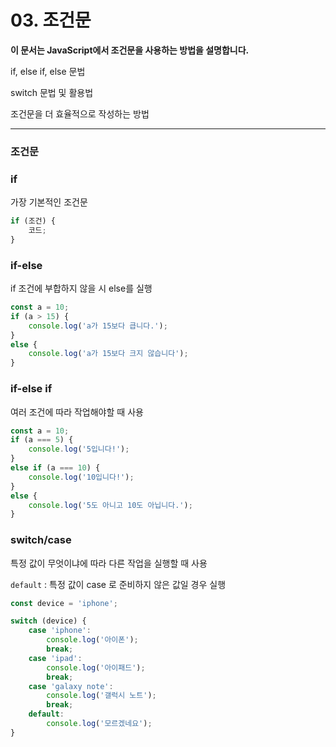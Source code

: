 # 03. 조건문
**이 문서는 JavaScript에서 조건문을 사용하는 방법을 설명합니다.**

if, else if, else 문법

switch 문법 및 활용법

조건문을 더 효율적으로 작성하는 방법

---

### 조건문

### if 
가장 기본적인 조건문
```js 
if (조건) {
    코드;
}
```

### if-else 
if 조건에 부합하지 않을 시 else를 실행
```js
const a = 10;
if (a > 15) {
    console.log('a가 15보다 큽니다.');
}
else {
    console.log('a가 15보다 크지 않습니다');
}
```

### if-else if
여러 조건에 따라 작업해야할 때 사용
```js
const a = 10;
if (a === 5) {
    console.log('5입니다!');
}
else if (a === 10) {
    console.log('10입니다!');
}
else {
    console.log('5도 아니고 10도 아닙니다.');
}
```

### switch/case
특정 값이 무엇이냐에 따라 다른 작업을 실행할 때 사용

`default` : 특정 값이 case 로 준비하지 않은 값일 경우 실행
```js
const device = 'iphone';

switch (device) {
    case 'iphone':
        console.log('아이폰');
        break;
    case 'ipad':
        console.log('아이패드');
        break;
    case 'galaxy note':
        console.log('갤럭시 노트');
        break;
    default:
        console.log('모르겠네요');
}
```

